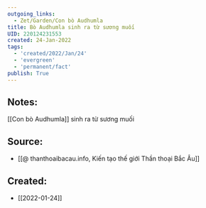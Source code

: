 ```yaml
---
outgoing_links:
  - Zet/Garden/Con bò Audhumla
title: Bò Audhumla sinh ra từ sương muối
UID: 220124231553
created: 24-Jan-2022
tags:
  - 'created/2022/Jan/24'
  - 'evergreen'
  - 'permanent/fact'
publish: True
---
```

## Notes:
[[Con bò Audhumla]] sinh ra từ sương muối

## Source:
- [[@ thanthoaibacau.info, Kiến tạo thế giới  Thần thoại Bắc Âu]]



## Created:
- [[2022-01-24]]

